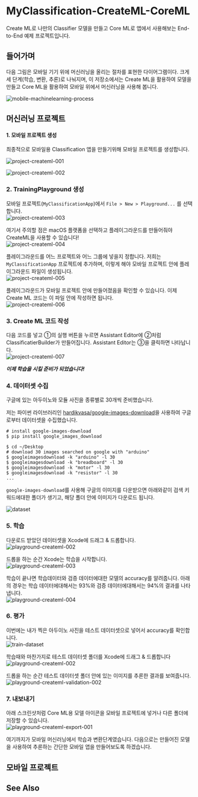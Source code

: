 # MyClassification-CreateML-CoreML
Create ML로 나만의 Classifier 모델을 만들고 Core ML로 앱에서 사용해보는 End-to-End 예제 프로젝트입니다.

## 들어가며

다음 그림은 모바일 기기 위에 머신러닝을 올리는 절차를 표현한 다이어그램이다. 크게 세 단계(학습, 변환, 추론)로 나눠지며, 이 저장소에서는 Create ML을 활용하여 모델을 만들고 Core ML을 활용하여 모바일 위에서 머신러닝을 사용해 봅니다.

![mobile-machinelearning-process](images/mobile-machinelearning-process.png)

## 머신러닝 프로젝트

#### 1. 모바일 프로젝트 생성

최종적으로 모바일용 Classification 앱을 만들기위해 모바일 프로젝트를 생성합니다.

![project-createml-001](images/project-createml-001.png)

![project-createml-002](images/project-createml-002.png)

### 2. TrainingPlayground 생성

모바일 프로젝트(`MyClassificationApp`)에서 `File > New > Playground...` 를 선택합니다.<br>![project-createml-003](images/project-createml-003.png)



여기서 주의할 점은 macOS 플랫폼을 선택하고 플레이그라운드를 만들어줘야 CreateML을 사용할 수 있습니다!<br>![project-createml-004](images/project-createml-004.png)

플레이그라운드를 어느 프로젝트와 어느 그룹에 넣을지 정합니다. 저희는 `MyClassificationApp` 프로젝트에 추가하며, 이렇게 해야 모바일 프로젝트 안에 플레이그라운드 파일이 생성됩니다.<br>![project-createml-005](images/project-createml-005.png)

플레이그라운드가 모바일 프로젝트 안에 만들어졌음을 확인할 수 있습니다. 이제 Create ML 코드는 이 파일 안에 작성하면 됩니다.<br>![project-createml-006](images/project-createml-006.png)

### 3. Create ML 코드 작성

다음 코드를 넣고 ①의 실행 버튼을 누르면 Assistant Editor에 ②처럼 ClassificatierBuilder가 만들어집니다. Assistant Editor는 ③을 클릭하면 나타납니다.<br>![project-createml-007](images/project-createml-007.png)

***이제 학습을 시킬 준비가 되었습니다!***

### 4. 데이터셋 수집

구글에 있는 아두이노와 모듈 사진을 종류별로 30개씩 준비했습니다.

저는 파이썬 라이브러리인 [hardikvasa/google-images-download](https://github.com/hardikvasa/google-images-download)을 사용하여 구글로부터 데이터셋을 수집했습니다. 

```shell
# install google-images-download
$ pip install google_images_download

$ cd ~/Desktop
# download 30 images searched on google with "arduino" 
$ googleimagesdownload -k "arduino" -l 30
$ googleimagesdownload -k "breadboard" -l 30
$ googleimagesdownload -k "motor" -l 30
$ googleimagesdownload -k "resistor" -l 30
...
```

`google-images-download`를 사용해 구글의 이미지를 다운받으면 아래와같이 검색 키워드에대한 폴더가 생기고, 해당 폴더 안에 이미지가 다운로드 됩니다.

![dataset](images/train-dataset.png)

### 5. 학습

다운로드 받았던 데이터셋을 Xcode에 드래그 & 드롭합니다.<br>![playground-createml-002](images/playground-createml-train-001.png)

드롭을 하는 순간 Xcode는 학습을 시작합니다.<br>![playground-createml-003](images/playground-createml-train-002.png)

학습이 끝나면 학습데이터와 검증 데이터에대한 모델의 accuracy를 알려줍니다. 아래의 경우는 학습 데이터에대해서는 93%와 검증 데이터에대해서는 94%의 결과를 나타냅니다. <br>![playground-createml-004](images/playground-createml-train-003.png)

### 6. 평가

이번에는 내가 찍은 아두이노 사진을 테스트 데이터셋으로 넣어서 accuracy를 확인합니다.<br>![train-dataset](images/test-dataset.png)

학습때와 마찬가지로 테스트 데이터셋 폴더를 Xcode에 드래그 & 드롭합니다<br>![playground-createml-002](images/playground-createml-validation-001.png)

드롭을 하는 순간 테스트 데이터셋 폴더 안에 있는 이미지를 추론한 결과를 보여줍니다. <br>![playground-createml-validation-002](images/playground-createml-validation-002.png)

### 7. 내보내기

아래 스크린샷처럼 Core ML용 모델 아이콘을 모바일 프로젝트에 넣거나 다른 폴더에 저장할 수 있습니다.<br>![playground-createml-export-001](images/playground-createml-export-001.png)

여기까지가 모바일 머신러닝에서 학습과 변환단계였습니다. 다음으로는 만들어진 모델을 사용하여 추론하는 간단한 모바일 앱을 만들어보도록 하겠습니다.

## 모바일 프로젝트



## See Also

